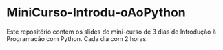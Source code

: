 # MiniCurso-Introdu-oAoPython
Este repositório contém os slides do mini-curso de 3 dias de Introdução à Programação com Python. Cada dia com 2 horas.

